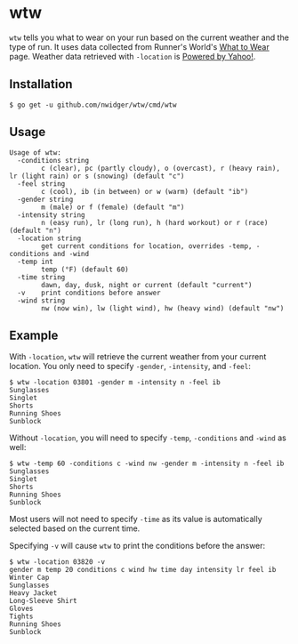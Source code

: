 wtw
===

`wtw` tells you what to wear on your run based on the current weather
and the type of run.  It uses data collected from Runner's
World's [What to Wear](http://www.runnersworld.com/what-to-wear) page.
Weather data retrieved with `-location`
is [Powered by Yahoo!](https://www.yahoo.com/?ilc=401).

## Installation

```
$ go get -u github.com/nwidger/wtw/cmd/wtw
```

## Usage

```
Usage of wtw:
  -conditions string
    	c (clear), pc (partly cloudy), o (overcast), r (heavy rain), lr (light rain) or s (snowing) (default "c")
  -feel string
    	c (cool), ib (in between) or w (warm) (default "ib")
  -gender string
    	m (male) or f (female) (default "m")
  -intensity string
    	n (easy run), lr (long run), h (hard workout) or r (race) (default "n")
  -location string
    	get current conditions for location, overrides -temp, -conditions and -wind
  -temp int
    	temp (°F) (default 60)
  -time string
    	dawn, day, dusk, night or current (default "current")
  -v	print conditions before answer
  -wind string
    	nw (now win), lw (light wind), hw (heavy wind) (default "nw")
```

## Example

With `-location`, `wtw` will retrieve the current weather from your
current location.  You only need to specify `-gender`, `-intensity`,
and `-feel`:

```
$ wtw -location 03801 -gender m -intensity n -feel ib
Sunglasses
Singlet
Shorts
Running Shoes
Sunblock
```

Without `-location`, you will need to specify `-temp`, `-conditions`
and `-wind` as well:

```
$ wtw -temp 60 -conditions c -wind nw -gender m -intensity n -feel ib
Sunglasses
Singlet
Shorts
Running Shoes
Sunblock
```

Most users will not need to specify `-time` as its value is
automatically selected based on the current time.

Specifying `-v` will cause `wtw` to print the conditions before the
answer:

```
$ wtw -location 03820 -v
gender m temp 20 conditions c wind hw time day intensity lr feel ib
Winter Cap
Sunglasses
Heavy Jacket
Long-Sleeve Shirt
Gloves
Tights
Running Shoes
Sunblock
```

